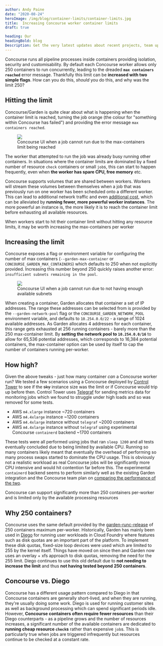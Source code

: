 ```yaml
---
author: Andy Paine
date: "2020-08-24"
heroImage: /img/blog/container-limits/container-limits.jpg
title:  Increasing Concourse worker container limits
draft: true

heading: Our
headingBold: blog
Description: Get the very latest updates about recent projects, team updates, thoughts and industry news from our team of EngineerBetter experts.
---
```


Concourse runs all pipeline processes inside containers providing isolation, security and customisability. By default each Concourse worker allows only 250 containers to run concurrently, leading to the dreaded **`max containers reached`** error message. Thankfully this limit can be **increased with two simple flags**. How can you do this, _should_ you do this, and why was the limit 250?

## Hitting the limit
Concourse/Garden is quite clear about what is happening when the container limit is reached, turning the job orange (the colour for "something within Concourse has failed") and providing the error message `max containers reached`.

<figure>
  <img src="/img/blog/container-limits/max-containers.png" class="fit image">
  <figcaption>Concourse UI when a job cannot run due to the max-containers limit being reached</figcaption>
</figure>

The worker that attempted to run the job was already busy running other containers. In situations where the container limits are dominated by a fixed number of resource `check` containers or small `job`s, this can start to happen frequently, even when **the worker has spare CPU, free memory** etc.

Concourse supports volumes that are shared between workers. Workers will stream these volumes between themselves when a job that was previously run on one worker has been scheduled onto a different worker. This can lead to additional network traffic and even [additional cost](https://aws.amazon.com/ec2/pricing/on-demand/#Data_Transfer), which can be alleviated by **running fewer, more powerful worker instances**. The more powerful an instance is, the more likely it is to reach the container limit before exhausting all available resources.

<section class="boxout">
<p>When workers start to hit their container limit without hitting any resource limits, it may be worth increasing the max-containers per worker</p>
</section>

## Increasing the limit
Concourse exposes a flag or environment variable for configuring the number of max containers (`--garden-max-container` or `CONCOURSE_GARDEN_MAX_CONTAINERS`) which defaults to 250 when not explicitly provided. Increasing this number beyond 250 quickly raises another error: `insufficient subnets remaining in the pool`.
<figure>
  <img src="/img/blog/container-limits/insufficient-subnets.png" class="fit image">
  <figcaption>Concourse UI when a job cannot run due to not having enough available subnets</figcaption>
</figure>

When creating a container, Garden allocates that container a set of IP addresses. The range these addresses can be selected from is provided by the `--garden-network-pool` flag or the `CONCOURSE_GARDEN_NETWORK_POOL` environment variable, and defaults to `10.254.0.0/22` - a range of 1024 available addresses. As Garden allocates 4 addresses for each container, this range gets exhausted at 256 running containers - barely more than the 250 max-container limit. By **setting the network pool to `10.254.0.0/16`** to allow for 65,536 potential addresses, which corresponds to 16,384 potential containers, the max-container option can be used by itself to cap the number of containers running per-worker.

## How high?
Given the above tweaks - just how many container _can_ a Concourse worker run? We tested a few scenarios using a Concourse deployed by [Control Tower](https://github.com/EngineerBetter/control-tower) to see if the ~~sky~~ instance size was the limit or if Concourse would trip up before then. Control Tower uses [Telegraf](https://www.influxdata.com/time-series-platform/telegraf/) for sending metrics data for monitoring jobs which we found to struggle under high loads and so was removed for some tests.

* AWS `m4.xlarge` instance ~720 containers
* AWS `m4.4xlarge` instance ~1200 containers
* AWS `m4.4xlarge` instance without `telegraf` ~2000 containers
* AWS `m4.4xlarge` instance without `telegraf` using experimental Concourse `containerd` backend ~1700 containers

These tests were all performed using jobs that ran `sleep 1200` and all tests eventually concluded due to being limited by available CPU. Running so many containers likely meant that eventually the overhead of performing so many process swaps started to dominate the CPU usage. This is obviously not a realistic workload as real Concourse jobs will be significantly more CPU intensive and would hit contention far before this. The experimental `containerd` backend seems to perform similarly well as the existing Garden integration and the Concourse team plan on [comparing the performance of the two](https://github.com/concourse/concourse/issues/5545).

<section class="boxout">
<p>Concourse can support significantly more than 250 containers per-worker and is limited only by the available processing resources</p>
</section>

## Why 250 containers?
Concourse uses the same default provided by the [garden-runc-release](https://github.com/cloudfoundry/garden-runc-release) of 250 containers maximum per-worker. Historically, Garden has mainly been used in [Diego](https://docs.cloudfoundry.org/concepts/diego/diego-architecture.html) for running user workloads in Cloud Foundry where features such as disk quotas are an important part of the platform. To implement these disk quotas, fixed-size loop devices were used which are limited to 255 by the kernel itself. Things have moved on since then and Garden now uses an overlay + xfs approach to disk quotas, removing the need for the 255 limit. Diego continues to use this old default due to **not needing to increase the limit** and thus **not having tested beyond 250 containers**.

## Concourse vs. Diego
Concourse has a different usage pattern compared to Diego in that Concourse containers are generally short-lived, and when they are running, they're usually doing some work. Diego is used for running customer sites as well as background processing which can spend significant periods idle. However, **Concourse containers often require fewer resources** than their Diego counterparts - as a pipeline grows and the number of resources increases, a significant number of the available containers are dedicated to **running cheap resource `check`s** rather than expensive `job`s. This is particularly true when jobs are triggered infrequently but resources continue to be checked at a constant rate.
